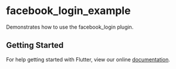 # facebook_login_example

Demonstrates how to use the facebook_login plugin.

## Getting Started

For help getting started with Flutter, view our online
[documentation](http://flutter.io/).
